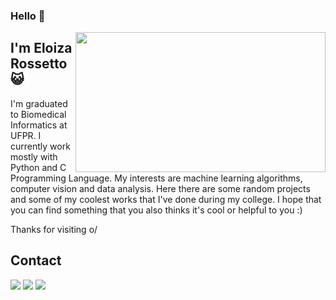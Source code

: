 ### Hello 👋

<img align="right" width="400" height="224" src="http://4.bp.blogspot.com/-qk5EGeuAfwA/VPcU7HUzftI/AAAAAAAAMzI/ig53CrP84-s/s1600/Adventure%2BTime%2B1.gifv">  

## I'm Eloiza Rossetto :smiley_cat:
 
I'm graduated to Biomedical Informatics at UFPR. I currently work mostly with Python and C Programming Language. My interests are machine learning algorithms, computer vision and data analysis. Here there are some random projects and some of my coolest works that I've done during my college. I hope that you can find something that you also thinks it's cool or helpful to you :)

Thanks for visiting o/

## Contact 


<a href="https://www.github.com/Eloiza"> <img src="https://img.shields.io/badge/GitHub-100000?style=for-the-badge&logo=github&logoColor=white"/></a>
<a href="https://www.linkedin.com/in/eloiza-rossetto"> <img src="https://img.shields.io/badge/LinkedIn-0077B5?style=for-the-badge&logo=linkedin&logoColor=white"/></a> 
<a href="mailto:eloiza.rossetto@gmail.com"> <img src="https://img.shields.io/badge/Gmail-D14836?style=for-the-badge&logo=gmail&logoColor=white"/></a>
 

<!--
**Eloiza/Eloiza** is a ✨ _special_ ✨ repository because its `README.md` (this file) appears on your GitHub profile.

Here are some ideas to get you started:

- 🔭 I’m currently working on ...
- 🌱 I’m currently learning ...
- 👯 I’m looking to collaborate on ...
- 🤔 I’m looking for help with ...
- 💬 Ask me about ...
- 📫 How to reach me: ...
- 😄 Pronouns: ...
- ⚡ Fun fact: ...
-->
